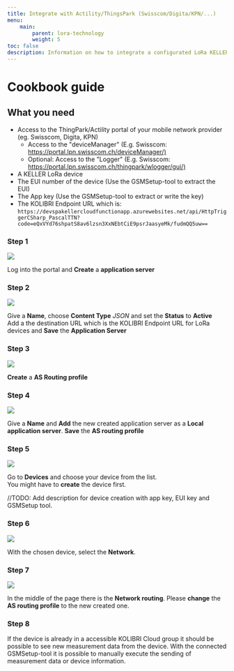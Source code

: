 ```yaml
---
title: Integrate with Actility/ThingsPark (Swisscom/Digita/KPN/...)
menu:
    main:
        parent: lora-technology
        weight: 5
toc: false
description: Information on how to integrate a configurated LoRa KELLER to the Actility plattform
---
```

# Cookbook guide

## What you need

- Access to the ThingPark/Actility portal of your mobile network provider (eg. Swisscom, Digita, KPN)
  - Access to the "deviceManager" (E.g. Swisscom: <https://portal.lpn.swisscom.ch/deviceManager/)>
  - Optional: Access to the "Logger" (E.g. Swisscom: <https://portal.lpn.swisscom.ch/thingpark/wlogger/gui/)>
- A KELLER LoRa device
- The EUI number of the device (Use the GSMSetup-tool to extract the EUI)
- The App key (Use the GSMSetup-tool to extract or write the key)
- The KOLIBRI Endpoint URL which is: `https://devspakellercloudfunctionapp.azurewebsites.net/api/HttpTriggerCSharp_PascalTTN?code=eQxVYd76shpatS8av6lzsn3XxNEbtCiE9psrJaasyeMk/fudmQQ5uw==`

### Step 1

<img src="../../integrateActility/1.png"/>  

Log into the portal and **Create** a **application server**  

### Step 2

<img src="../../integrateActility/2.png"/>  

Give a **Name**, choose **Content Type** *JSON* and set the **Status** to **Active**  
Add a the destination URL which is the KOLIBRI Endpoint URL for LoRa devices and **Save** the **Application Server**  

### Step 3

<img src="../../integrateActility/3.png"/>  

**Create** a **AS Routing profile**  

### Step 4

<img src="../../integrateActility/4.png"/>  

Give a **Name** and **Add** the new created application server as a **Local application server**. **Save** the **AS routing profile**  

### Step 5

<img src="../../integrateActility/5.png"/>  

Go to **Devices** and choose your device from the list.  
You might have to **create** the device first.  

//TODO: Add description for device creation with app key, EUI key and GSMSetup tool.

### Step 6

<img src="../../integrateActility/6.png"/>  

With the chosen device, select the **Network**.  

### Step 7

<img src="../../integrateActility/7.png"/>  

In the middle of the page there is the **Network routing**. Please **change** the **AS routing profile** to the new created one.

### Step 8

If the device is already in a accessible KOLIBRI Cloud group it should be possible to see new measurement data from the device. With the connected GSMSetup-tool it is possible to manually execute the sending of measurement data or device information.